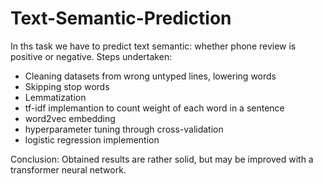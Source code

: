 # Text-Semantic-Prediction
In ths task we have to predict text semantic: whether phone review is positive or negative. 
Steps undertaken:
* Cleaning datasets from wrong untyped lines, lowering words
* Skipping stop words
* Lemmatization
* tf-idf implemantion to count weight of each word in a sentence
* word2vec embedding
* hyperparameter tuning through cross-validation
* logistic regression implemention

Conclusion: Obtained results are rather solid, but may be improved with a transformer neural network.
